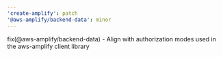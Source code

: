 ```yaml
---
'create-amplify': patch
'@aws-amplify/backend-data': minor
---
```


fix(@aws-amplify/backend-data) - Align with authorization modes used in the aws-amplify client library

